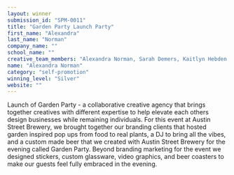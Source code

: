 ```yaml
---
layout: winner
submission_id: "SPM-0011"
title: "Garden Party Launch Party"
first_name: "Alexandra"
last_name: "Norman"
company_name: ""
school_name: ""
creative_team_members: "Alexandra Norman, Sarah Demers, Kaitlyn Hebden Photo by: Harper Photo Co."
name: "Alexandra Norman"
category: "self-promotion"
winning_level: "Silver"
website: ""
---
```


Launch of Garden Party - a collaborative creative agency that brings together creatives with different expertise to help elevate each others design businesses while remaining individuals. For this event at Austin Street Brewery, we brought together our branding clients that hosted garden inspired pop ups from food to real plants, a DJ to bring all the vibes, and a custom made beer that we created with Austin Street Brewery for the evening called Garden Party. Beyond branding marketing for the event we designed stickers, custom glassware, video graphics, and beer coasters to make our guests feel fully embraced in the evening.
